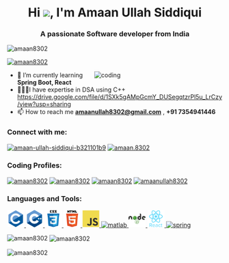 <h1 align="center">
  Hi <img src="https://raw.githubusercontent.com/MartinHeinz/MartinHeinz/master/wave.gif" width="30px">, I'm Amaan Ullah Siddiqui
</h1>
<h3 align="center">A passionate Software developer from India</h3>
<p align="left"> <img src="https://komarev.com/ghpvc/?username=amaan8302&label=Profile%20views&color=0e75b6&style=flat" alt="amaan8302" /> </p>

<p align="left"> <a href="https://github.com/ryo-ma/github-profile-trophy"><img src="https://github-profile-trophy.vercel.app/?username=amaan8302" alt="amaan8302" /></a> </p>
<img align ="right" alt="coding" width="300" src="https://imgs.search.brave.com/11DWmFu-wB27zXlC92RMaKEh4KfeVHnsvgzvxuQRMz8/rs:fit:860:0:0:0/g:ce/aHR0cHM6Ly9naWZk/Yi5jb20vaW1hZ2Vz/L2hpZ2gvYW5pbWF0/ZWQtbWFuLWNvbXB1/dGVyLWNvZGluZy1u/YWU2bWVjMzc4bHNn/MWkzLmdpZg.gif">

- 🌱 I’m currently learning **Spring Boot, React**
- 🧑🏻‍💻I have expertise in DSA using C++ https://drive.google.com/file/d/1SXk5gAMpGcmY_DUSegqtzrPl5u_LrCzy/view?usp=sharing
- 📫 How to reach me **amaanullah8302@gmail.com** , **+91 7354941446**

<h3 align="left">Connect with me:</h3>
<p align="left">
<a href="https://linkedin.com/in/amaan-ullah-siddiqui-b321101b9" target="blank"><img align="center" src="https://raw.githubusercontent.com/rahuldkjain/github-profile-readme-generator/master/src/images/icons/Social/linked-in-alt.svg" alt="amaan-ullah-siddiqui-b321101b9" height="30" width="40" /></a>
<a href="https://instagram.com/amaan.8302" target="blank"><img align="center" src="https://raw.githubusercontent.com/rahuldkjain/github-profile-readme-generator/master/src/images/icons/Social/instagram.svg" alt="amaan.8302" height="30" width="40" /></a>
<h3 align="left">Coding Profiles:</h3>
<a href="https://www.leetcode.com/amaan8302" target="blank"><img align="center" src="https://raw.githubusercontent.com/rahuldkjain/github-profile-readme-generator/master/src/images/icons/Social/leet-code.svg" alt="amaan8302" height="30" width="40" /></a>
<a href="https://www.naukri.com/code360/profile/amaan83020302" target="blank"><img align="center" src="https://imgs.search.brave.com/_Rme3b69jRcTpeGGnOL2oYLfegVbwv14iEjEQp899t0/rs:fit:32:32:1:0/g:ce/aHR0cDovL2Zhdmlj/b25zLnNlYXJjaC5i/cmF2ZS5jb20vaWNv/bnMvMTdjMjJjOTc2/YjdhY2JhZTM4Njg2/ZDIwNTczOTRhODM4/MDEyYmNkMDMxMjZi/OTJmY2M3Y2RmZjAy/MmM1ZjZhMi93d3cu/Y29kaW5nbmluamFz/LmNvbS8" alt="amaan8302" height="30" width="30" /></a>
<a href="https://www.codechef.com/users/amaan8302" target="blank"><img align="center" src="https://imgs.search.brave.com/enVYC1LxTXRfyjBi9GOQu2G5DDGfLhQL3T3Xrdt-d3I/rs:fit:32:32:1:0/g:ce/aHR0cDovL2Zhdmlj/b25zLnNlYXJjaC5i/cmF2ZS5jb20vaWNv/bnMvMDk4YzgzNWQ2/NzZhOWM3ZGY5ZjYw/OTUyNTAyYjMzYzVj/ZTg5M2M4MDJiYTJl/MjcwODZkOWVkMjNj/YTNlZTgyYi93d3cu/Y29kZWNoZWYuY29t/Lw" alt="amaan8302" height="30" width="30" /></a>
<a href="https://auth.geeksforgeeks.org/user/amaanullah8302" target="blank"><img align="center" src="https://raw.githubusercontent.com/rahuldkjain/github-profile-readme-generator/master/src/images/icons/Social/geeks-for-geeks.svg" alt="amaanullah8302" height="30" width="40" /></a>
</p>

<h3 align="left">Languages and Tools:</h3>
<p align="left"> <a href="https://www.cprogramming.com/" target="_blank" rel="noreferrer"> <img src="https://raw.githubusercontent.com/devicons/devicon/master/icons/c/c-original.svg" alt="c" width="40" height="40"/> </a> <a href="https://www.w3schools.com/cpp/" target="_blank" rel="noreferrer"> <img src="https://raw.githubusercontent.com/devicons/devicon/master/icons/cplusplus/cplusplus-original.svg" alt="cplusplus" width="40" height="40"/> </a> <a href="https://www.w3schools.com/css/" target="_blank" rel="noreferrer"> <img src="https://raw.githubusercontent.com/devicons/devicon/master/icons/css3/css3-original-wordmark.svg" alt="css3" width="40" height="40"/> </a> <a href="https://www.w3.org/html/" target="_blank" rel="noreferrer"> <img src="https://raw.githubusercontent.com/devicons/devicon/master/icons/html5/html5-original-wordmark.svg" alt="html5" width="40" height="40"/> </a> <a href="https://developer.mozilla.org/en-US/docs/Web/JavaScript" target="_blank" rel="noreferrer"> <img src="https://raw.githubusercontent.com/devicons/devicon/master/icons/javascript/javascript-original.svg" alt="javascript" width="40" height="40"/> </a> <a href="https://www.mathworks.com/" target="_blank" rel="noreferrer"> <img src="https://upload.wikimedia.org/wikipedia/commons/2/21/Matlab_Logo.png" alt="matlab" width="40" height="40"/> </a> <a href="https://nodejs.org" target="_blank" rel="noreferrer"> <img src="https://raw.githubusercontent.com/devicons/devicon/master/icons/nodejs/nodejs-original-wordmark.svg" alt="nodejs" width="40" height="40"/> </a> <a href="https://reactjs.org/" target="_blank" rel="noreferrer"> <img src="https://raw.githubusercontent.com/devicons/devicon/master/icons/react/react-original-wordmark.svg" alt="react" width="40" height="40"/> </a> <a href="https://spring.io/" target="_blank" rel="noreferrer"> <img src="https://www.vectorlogo.zone/logos/springio/springio-icon.svg" alt="spring" width="40" height="40"/> </a> </p>

<p><img align="left" src="https://github-readme-stats.vercel.app/api/top-langs?username=amaan8302&show_icons=true&locale=en&layout=compact" alt="amaan8302" /></p>

<p>&nbsp;<img align="center" src="https://github-readme-stats.vercel.app/api?username=amaan8302&show_icons=true&locale=en" alt="amaan8302" /></p>

<p><img align="center" src="https://github-readme-streak-stats.herokuapp.com/?user=amaan8302&" alt="amaan8302" /></p>
